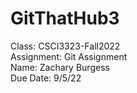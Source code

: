 # GitThatHub3

Class: CSCI3323-Fall2022<br>
Assignment: Git Assignment<br>
Name: Zachary Burgess<br>
Due Date: 9/5/22<br>